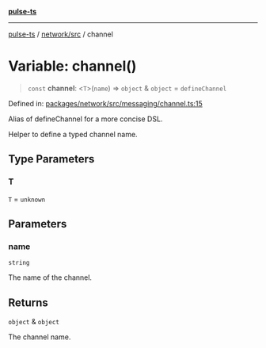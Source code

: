 [**pulse-ts**](../../../README.md)

***

[pulse-ts](../../../README.md) / [network/src](../README.md) / channel

# Variable: channel()

> `const` **channel**: \<`T`\>(`name`) => `object` & `object` = `defineChannel`

Defined in: [packages/network/src/messaging/channel.ts:15](https://github.com/jlehett/pulse-ts/blob/a2a18767041a6b69ca4c5f6131d2de266097750e/packages/network/src/messaging/channel.ts#L15)

Alias of defineChannel for a more concise DSL.

Helper to define a typed channel name.

## Type Parameters

### T

`T` = `unknown`

## Parameters

### name

`string`

The name of the channel.

## Returns

`object` & `object`

The channel name.
